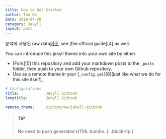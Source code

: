 ```yaml
---
title: How to Get Started
author: Tao He
date: 2019-04-28
category: Jekyll
layout: post
---
```

분석에 사용된 raw data[이곳][1], see [the official guide][4]
as well.

You can introduce this jekyll theme into your own site by either

- [Fork][5] this repository and add your markdown posts to the `_posts` folder, then
  push to your own Github repository.
- Use as a remote theme in your [`_config.yml`][6](just like what we do for this
  site itself),

```yaml
# Configurations
title:            Jekyll Gitbook
longtitle:        Jekyll Gitbook

remote_theme:     sighingnow/jekyll-gitbook
```

> ##### TIP
>
> No need to push generated HTML bundle.
{: .block-tip }

[1]: https://github.com/sql-for-data-analysis-kr/book/blob/main/4%EC%9E%A5.%20%EC%BD%94%ED%98%B8%ED%8A%B8%20%EB%B6%84%EC%84%9D/legislators_%ED%85%8C%EC%9D%B4%EB%B8%94%EC%83%9D%EC%84%B1%EC%BD%94%EB%93%9C.sql
